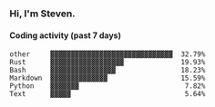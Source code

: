 ### Hi, I'm Steven.

#### Coding activity (past 7 days)
```
other     ▓▓▓▓▓▓▓▓▓▓▓▓▓▓▓▓▓▓▓▓▓▓▓▓▓▓▓▓▓▓  32.79%
Rust      ▓▓▓▓▓▓▓▓▓▓▓▓▓▓▓▓▓▓              19.93%
Bash      ▓▓▓▓▓▓▓▓▓▓▓▓▓▓▓▓                18.23%
Markdown  ▓▓▓▓▓▓▓▓▓▓▓▓▓▓                  15.59%
Python    ▓▓▓▓▓▓▓                          7.82%
Text      ▓▓▓▓▓                            5.64%
```
